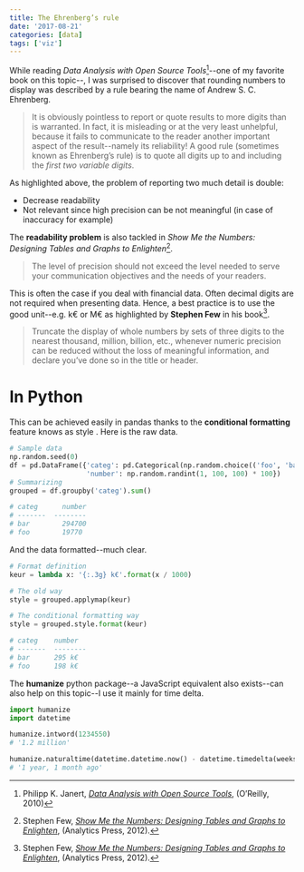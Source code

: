 ```yaml
---
title: The Ehrenberg’s rule
date: '2017-08-21'
categories: [data]
tags: ['viz']
---
```


While reading *Data Analysis with Open Source Tools*[^1]--one of my favorite book on this topic--, I was surprised to discover that rounding numbers to display was described by a rule bearing the name of Andrew S. C. Ehrenberg.

> It is obviously pointless to report or quote results to more digits than is warranted. In fact, it is misleading or at the very least unhelpful, because it fails to communicate to the reader another important aspect of the result--namely its reliability! A good rule (sometimes known as Ehrenberg’s rule) is to quote all digits up to and including the *first two variable digits*.

As highlighted above, the problem of reporting two much detail is double:

* Decrease readability
* Not relevant since high precision can be not meaningful (in case of inaccuracy for example)

The **readability problem** is also tackled in *Show Me the Numbers: Designing Tables and Graphs to Enlighten*[^2].

> The level of precision should not exceed the level needed to serve your communication objectives and the needs of your readers.

This is often the case if you deal with financial data. Often decimal digits are not required when presenting data. Hence, a best practice is to use the good unit--e.g. k€ or M€ as highlighted by **Stephen Few** in his book[^2].

> Truncate the display of whole numbers by sets of three digits to the nearest thousand, million, billion, etc., whenever numeric precision can be reduced without the loss of meaningful information, and declare you’ve done so in the title or header.

# In Python

This can be achieved easily in pandas thanks to the **conditional formatting** feature knows as style . Here is the raw data.

```python
# Sample data
np.random.seed(0)
df = pd.DataFrame({'categ': pd.Categorical(np.random.choice(('foo', 'bar'), 100)),
                   'number': np.random.randint(1, 100, 100) * 100})
# Summarizing
grouped = df.groupby('categ').sum()

# categ      number
# -------  --------
# bar        294700
# foo        19770
```

And the data formatted--much clear.

```python
# Format definition
keur = lambda x: '{:.3g} k€'.format(x / 1000)

# The old way
style = grouped.applymap(keur)

# The conditional formatting way
style = grouped.style.format(keur)

# categ    number
# -------  --------
# bar      295 k€
# foo      198 k€
```

The **humanize** python package--a JavaScript equivalent also exists--can also help on this topic--I use it mainly for time delta.

```python
import humanize
import datetime

humanize.intword(1234550)
# '1.2 million'

humanize.naturaltime(datetime.datetime.now() - datetime.timedelta(weeks=60))
# '1 year, 1 month ago'
```

[^1]: Philipp K. Janert, *[Data Analysis with Open Source Tools](https://www.goodreads.com/book/show/8360735-data-analysis-with-open-source-tools)*, (O’Reilly, 2010)
[^2]: Stephen Few, *[Show Me the Numbers: Designing Tables and Graphs to Enlighten](https://www.goodreads.com/book/show/15809253-show-me-the-numbers)*, (Analytics Press, 2012).